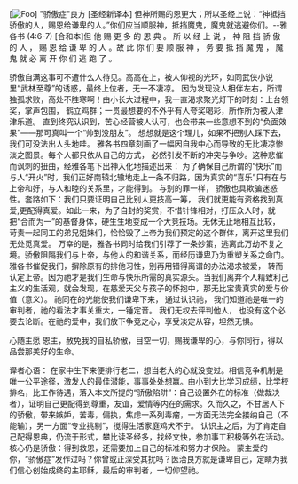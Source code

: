 [![Foo](https://drive.google.com/uc?id=0B0fmW_TsoVUOTl9Ib2I4U2RjcGs)]
"骄傲症"良方
[圣经新译本] 但神所赐的恩更大；所以圣经上说：“神抵挡骄傲的人，赐恩给谦卑的人。”你们应当顺服神，抵挡魔鬼，魔鬼就逃避你们。--雅各书 (4:6-7)
[合和本]但 他 赐 更 多 的 恩 典 。 所 以 经 上 说 ， 神 阻 挡 骄 傲 的 人 ， 赐 恩 给 谦 卑 的 人 。故 此 你 们 要 顺 服 神 ， 务 要 抵 挡 魔 鬼 ， 魔 鬼 就 必 离 开 你 们 逃 跑 了 。

骄傲自满这事可不遭什么人待见。高高在上，被人仰视的光环，如同武侠小说里“武林至尊”的诱惑，最终上位者，无一不凄凉。 因为发现没人相伴左右，所谓独孤求败，高处不胜寒啊！由小长大过程中，我一直渴求聚光灯下的时刻：上台领奖，掌声包围， 鹤立鸡群；一贯最想要的不外乎有人夸奖喝彩，所作所为被人津津乐道。 直到终究认识到，苦心经营被人认可，也会带来一些意想不到的“负面效果”——那可真叫一个“帅到没朋友”。 想想就是这个理儿，如果不把别人踩下去， 我们可没法出人头地哇。
雅各书四章刻画了一幅因自我中心而导致的无比凄凉惨淡之图景。每个人都只依从自己的方式， 必然引发不断的冲突与争吵。这种悲催而讽刺的扭曲，经雅各笔下出神入化地描述出来： 为了确保自己所谓的“快乐”而与人“开火”时，我们正好南辕北辙地走上一条不归路，因为真实的“喜乐”只有在与上帝和好，与人和睦的关系里，才能得到。
与别的罪一样， 骄傲也具欺骗迷惑性。套路如下：我们只要证明自己比别人更技高一筹， 我们就更能有资格找到真爱,更配得真爱。如此一来，为了自封的奖赏，不惜针锋相对，打压众人时，就把“合而为一”的基督身体，硬生生地变成一个大竞技场。无休无止地相互比较， 苛责一起同工的弟兄姐妹们，恰恰毁了上帝为我们预定的这个群体，离开这里我们无处觅真爱。
万幸的是，雅各书同时给我们引荐了一条妙策，逃离此万劫不复之境。骄傲阻隔我们与上帝，与他人的和谐关系，而经历谦卑乃为重塑关系之命门。雅各书催促我们，摒除原有的排他习性，别再用错得离谱的办法渴求被爱， 转而认定上帝。因为祂才是我们生命与快乐所需的真实源头。当我们离弃个人精致利己主义的生活观，就会发现，在慈爱天父与孩子的怀抱中，那无比宝贵真实的爱与价值（意义）。
祂同在的光能使我们谦卑下来， 通过认识祂， 我们知道祂是唯一的审判者，祂的看法才事关重大，一锤定音。 我们无权去评判他人， 也没有这个必要去论断。在祂的爱中，我们放下争竞之心，享受淡定从容，坦然无惧。

心随主愿
恩主，赦免我的自私骄傲，目空一切，赐我谦卑的心，与你同行，得以品尝那美好的生命。

译者心语：
在家中生下来便排行老二，想当老大的心就没变过。相信竞争机制是唯一公平途径，激发人的最佳潜能，事事处处想赢。由小到大比学习成绩，比学校排名，比工作待遇，落入本文所提的“骄傲陷阱”：自己设置外在的标准（做裁决者），证明自己更配得到尊重，友谊，爱情等内在的需求。久而久之，不甘居人下的骄傲，带来嫉妒，苦毒，偏执，焦虑一系列毒瘤，一方面无法完全接纳自己（不能输），另一方面“专业挑剔”，搅得生活家庭鸡犬不宁。
认识主之后，为了肯定自己配得恩典，仍流于形式，攀比读圣经多，找经文快，参加事工积极等外在活动。核心仍是骄傲：得到救恩，还需要加上自己的标准和努力才保险。
蒙主爱的你，“骄傲症”发作过吗？你曾或正深受其扰吗？医治良方就是谦卑自己，定睛为我们信心创始成终的主耶稣，最后的审判者，一切仰望祂。
